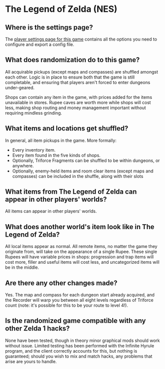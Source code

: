 # The Legend of Zelda (NES)

## Where is the settings page?

The [player settings page for this game](../player-settings) contains all the options you need to configure and export a
config file.

## What does randomization do to this game?

All acquirable pickups (except maps and compasses) are shuffled amongst each other. Logic is in place to ensure both
that the game is still completable, and ensuring that players aren't forced to enter dungeons under-geared.

Shops can contain any item in the game, with prices added for the items unavailable in stores. Rupee caves are worth
more while shops will cost less, making shop routing and money management important without requiring mindless grinding.

## What items and locations get shuffled?

In general, all item pickups in the game. More formally:

- Every inventory item.
- Every item found in the five kinds of shops.
- Optionally, Triforce Fragments can be shuffled to be within dungeons, or anywhere.
- Optionally, enemy-held items and room clear items (except maps and compasses) can be included in the shuffle, along 
with their slots

## What items from The Legend of Zelda can appear in other players' worlds?

All items can appear in other players' worlds.

## What does another world's item look like in The Legend of Zelda?

All local items appear as normal. All remote items, no matter the game they originate from, will take on the appearance
of a single Rupee. These single Rupees will have variable prices in shops: progression and trap items will cost more, 
filler and useful items will cost less, and uncategorized items will be in the middle.

## Are there any other changes made?

Yes. The map and compass for each dungeon start already acquired, and the Recorder will warp you between all eight
levels regardless of Triforce count (note: it's possible for this to be your route to level 4!).

## Is the randomized game compatible with any other Zelda 1 hacks?

None have been tested, though in theory minor graphical mods should work without issue. Limited testing has been 
performed with the Infinite Hyrule program, and the client correctly accounts for this, but nothing is guaranteed;
should you wish to mix and match hacks, any problems that arise are yours to handle.